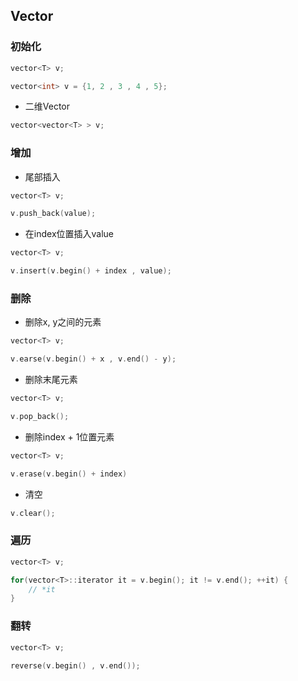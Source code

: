 <!--
 * @Description: 
 * @Version: 1.0
 * @Author: DaLao
 * @Email: dalao_li@163.com
 * @Date: 2021-11-15 20:40:55
 * @LastEditors: dalao
 * @LastEditTime: 2022-03-29 22:36:09
-->

## Vector

### 初始化

```c
vector<T> v;

vector<int> v = {1, 2 , 3 , 4 , 5};
```

- 二维Vector

```c
vector<vector<T> > v;
```


### 增加

- 尾部插入

```c
vector<T> v;

v.push_back(value);
```

- 在index位置插入value

```c
vector<T> v;

v.insert(v.begin() + index , value);
```

### 删除

- 删除x, y之间的元素

```c
vector<T> v;

v.earse(v.begin() + x , v.end() - y);
```

- 删除末尾元素

```c
vector<T> v;

v.pop_back();
```

- 删除index + 1位置元素

```c
vector<T> v;

v.erase(v.begin() + index)
```

- 清空

```c
v.clear();
```


### 遍历

```c
vector<T> v;

for(vector<T>::iterator it = v.begin(); it != v.end(); ++it) {
    // *it
}
```


### 翻转

```c
vector<T> v;

reverse(v.begin() , v.end());
```

